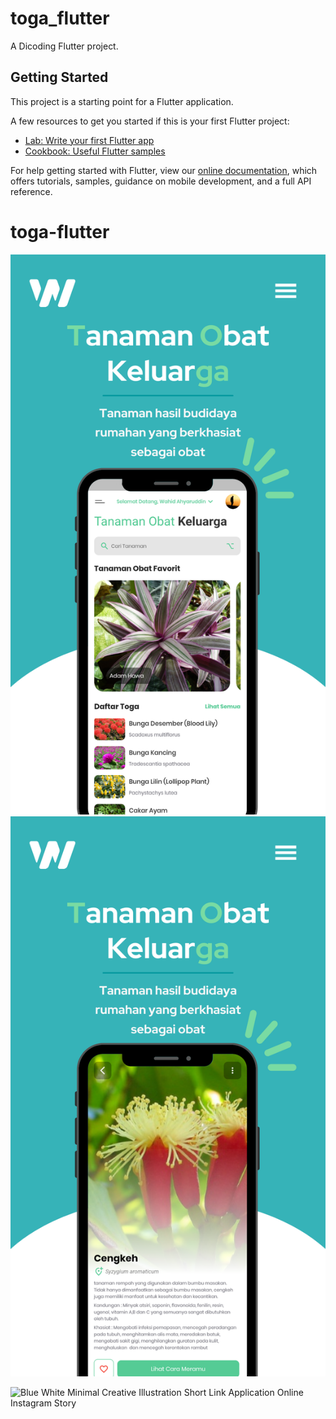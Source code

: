 # toga_flutter

A Dicoding Flutter project.

## Getting Started

This project is a starting point for a Flutter application.

A few resources to get you started if this is your first Flutter project:

- [Lab: Write your first Flutter app](https://flutter.dev/docs/get-started/codelab)
- [Cookbook: Useful Flutter samples](https://flutter.dev/docs/cookbook)

For help getting started with Flutter, view our
[online documentation](https://flutter.dev/docs), which offers tutorials,
samples, guidance on mobile development, and a full API reference.
# toga-flutter
![Preview 1](/1.png)
![Preview 2](/2.png)

![Blue White Minimal Creative Illustration Short Link Application Online Instagram Story](https://user-images.githubusercontent.com/72802702/173757707-fc711471-6325-4d39-8e53-382f7bba30e1.gif)

